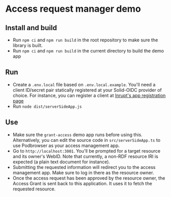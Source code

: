 # Access request manager demo

## Install and build

- Run `npm ci` and `npm run build` in the root repository to make sure the library is built.
- Run `npm ci` and `npm run build` in the current directory to build the demo app

## Run

- Create a `.env.local` file based on `.env.local.example`. You'll need a client ID/secret pair
  statically registered at your Solid-OIDC provider of choice. For instance, you can
  register a client at [Inrupt's app registration page](https://broker.pod.inrupt.com/registration.html)
- Run `node dist/serverSideApp.js`

## Use

- Make sure the `grant-access` demo app runs before using this. Alternatively, you can
  edit the source code in `src/serverSideApp.ts` to use Podbrowser as your access management app.
- Go to `http://localhost:3001`. You'll be prompted for a target resource and its owner's WebID.
  Note that currently, a non-RDF resource IRI is expected (a plain text document for instance).
- Submitting the requested information will redirect you to the access management app. Make
  sure to log in there as the resource owner.
- Once the access request has been approved by the resource owner, the Access Grant is
  sent back to this application. It uses it to fetch the requested resource.
